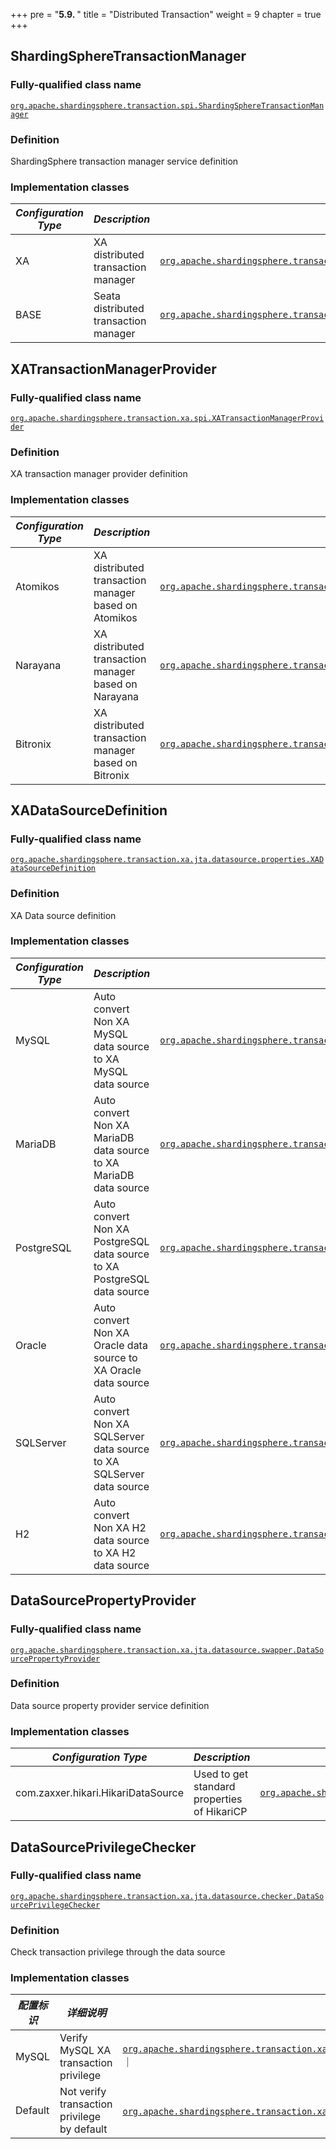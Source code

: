 +++
pre = "<b>5.9. </b>"
title = "Distributed Transaction"
weight = 9
chapter = true
+++

## ShardingSphereTransactionManager

### Fully-qualified class name

[`org.apache.shardingsphere.transaction.spi.ShardingSphereTransactionManager`](https://github.com/apache/shardingsphere/blob/master/kernel/transaction/api/src/main/java/org/apache/shardingsphere/transaction/spi/ShardingSphereTransactionManager.java)

### Definition

ShardingSphere transaction manager service definition

### Implementation classes

| *Configuration Type* | *Description*                         | *Fully-qualified class name*                                                                                                                                                                                                                                                                               |
|----------------------|---------------------------------------|------------------------------------------------------------------------------------------------------------------------------------------------------------------------------------------------------------------------------------------------------------------------------------------------------------|
| XA                   | XA distributed transaction manager    | [`org.apache.shardingsphere.transaction.xa.XAShardingSphereTransactionManager`](https://github.com/apache/shardingsphere/blob/master/kernel/transaction/type/xa/core/src/main/java/org/apache/shardingsphere/transaction/xa/XAShardingSphereTransactionManager.java)                                       |
| BASE                 | Seata distributed transaction manager | [`org.apache.shardingsphere.transaction.base.seata.at.SeataATShardingSphereTransactionManager`](https://github.com/apache/shardingsphere/blob/master/kernel/transaction/type/base/seata-at/src/main/java/org/apache/shardingsphere/transaction/base/seata/at/SeataATShardingSphereTransactionManager.java) |

## XATransactionManagerProvider

### Fully-qualified class name

[`org.apache.shardingsphere.transaction.xa.spi.XATransactionManagerProvider`](https://github.com/apache/shardingsphere/blob/master/kernel/transaction/type/xa/spi/src/main/java/org/apache/shardingsphere/transaction/xa/spi/XATransactionManagerProvider.java)

### Definition

XA transaction manager provider definition

### Implementation classes

| *Configuration Type* | *Description*                                        | *Fully-qualified class name*                                                                                                                                                                                                                                                                                            |
|----------------------|------------------------------------------------------|-------------------------------------------------------------------------------------------------------------------------------------------------------------------------------------------------------------------------------------------------------------------------------------------------------------------------|
| Atomikos             | XA distributed transaction manager based on Atomikos | [`org.apache.shardingsphere.transaction.xa.atomikos.manager.AtomikosTransactionManagerProvider`](https://github.com/apache/shardingsphere/blob/master/kernel/transaction/type/xa/provider/atomikos/src/main/java/org/apache/shardingsphere/transaction/xa/atomikos/manager/AtomikosTransactionManagerProvider.java)     |
| Narayana             | XA distributed transaction manager based on Narayana | [`org.apache.shardingsphere.transaction.xa.narayana.manager.NarayanaXATransactionManagerProvider`](https://github.com/apache/shardingsphere/blob/master/kernel/transaction/type/xa/provider/narayana/src/main/java/org/apache/shardingsphere/transaction/xa/narayana/manager/NarayanaXATransactionManagerProvider.java) |
| Bitronix             | XA distributed transaction manager based on Bitronix | [`org.apache.shardingsphere.transaction.xa.bitronix.manager.BitronixXATransactionManagerProvider`](https://github.com/apache/shardingsphere/blob/master/kernel/transaction/type/xa/provider/bitronix/src/main/java/org/apache/shardingsphere/transaction/xa/bitronix/manager/BitronixXATransactionManagerProvider.java) |

## XADataSourceDefinition

### Fully-qualified class name

[`org.apache.shardingsphere.transaction.xa.jta.datasource.properties.XADataSourceDefinition`](https://github.com/apache/shardingsphere/blob/master/kernel/transaction/type/xa/core/src/main/java/org/apache/shardingsphere/transaction/xa/jta/datasource/properties/XADataSourceDefinition.java)

### Definition

XA Data source definition

### Implementation classes

| *Configuration Type* | *Description*                                                           | *Fully-qualified class name*                                                                                                                                                                                                                                                                                                         |
|----------------------|-------------------------------------------------------------------------|--------------------------------------------------------------------------------------------------------------------------------------------------------------------------------------------------------------------------------------------------------------------------------------------------------------------------------------|
| MySQL                | Auto convert Non XA MySQL data source to XA MySQL data source           | [`org.apache.shardingsphere.transaction.xa.jta.datasource.properties.dialect.MySQLXADataSourceDefinition`](https://github.com/apache/shardingsphere/blob/master/kernel/transaction/type/xa/core/src/main/java/org/apache/shardingsphere/transaction/xa/jta/datasource/properties/dialect/MySQLXADataSourceDefinition.java)           |
| MariaDB              | Auto convert Non XA MariaDB data source to XA MariaDB data source       | [`org.apache.shardingsphere.transaction.xa.jta.datasource.properties.dialect.MariaDBXADataSourceDefinition`](https://github.com/apache/shardingsphere/blob/master/kernel/transaction/type/xa/core/src/main/java/org/apache/shardingsphere/transaction/xa/jta/datasource/properties/dialect/MariaDBXADataSourceDefinition.java)       |
| PostgreSQL           | Auto convert Non XA PostgreSQL data source to XA PostgreSQL data source | [`org.apache.shardingsphere.transaction.xa.jta.datasource.properties.dialect.PostgreSQLXADataSourceDefinition`](https://github.com/apache/shardingsphere/blob/master/kernel/transaction/type/xa/core/src/main/java/org/apache/shardingsphere/transaction/xa/jta/datasource/properties/dialect/PostgreSQLXADataSourceDefinition.java) |
| Oracle               | Auto convert Non XA Oracle data source to XA Oracle data source         | [`org.apache.shardingsphere.transaction.xa.jta.datasource.properties.dialect.OracleXADataSourceDefinition`](https://github.com/apache/shardingsphere/blob/master/kernel/transaction/type/xa/core/src/main/java/org/apache/shardingsphere/transaction/xa/jta/datasource/properties/dialect/OracleXADataSourceDefinition.java)         |
| SQLServer            | Auto convert Non XA SQLServer data source to XA SQLServer data source   | [`org.apache.shardingsphere.transaction.xa.jta.datasource.properties.dialect.SQLServerXADataSourceDefinition`](https://github.com/apache/shardingsphere/blob/master/kernel/transaction/type/xa/core/src/main/java/org/apache/shardingsphere/transaction/xa/jta/datasource/properties/dialect/SQLServerXADataSourceDefinition.java)   |
| H2                   | Auto convert Non XA H2 data source to XA H2 data source                 | [`org.apache.shardingsphere.transaction.xa.jta.datasource.properties.dialect.H2XADataSourceDefinition`](https://github.com/apache/shardingsphere/blob/master/kernel/transaction/type/xa/core/src/main/java/org/apache/shardingsphere/transaction/xa/jta/datasource/properties/dialect/H2XADataSourceDefinition.java)                 |

## DataSourcePropertyProvider

### Fully-qualified class name

[`org.apache.shardingsphere.transaction.xa.jta.datasource.swapper.DataSourcePropertyProvider`](https://github.com/apache/shardingsphere/blob/master/kernel/transaction/type/xa/core/src/main/java/org/apache/shardingsphere/transaction/xa/jta/datasource/swapper/DataSourcePropertyProvider.java)

### Definition

Data source property provider service definition

### Implementation classes

| *Configuration Type*               | *Description*                               | *Fully-qualified class name*                                                                                                                                                                                                                                                                             |
|------------------------------------|---------------------------------------------|----------------------------------------------------------------------------------------------------------------------------------------------------------------------------------------------------------------------------------------------------------------------------------------------------------|
| com.zaxxer.hikari.HikariDataSource | Used to get standard properties of HikariCP | [`org.apache.shardingsphere.transaction.xa.jta.datasource.swapper.impl.HikariCPPropertyProvider`](https://github.com/apache/shardingsphere/blob/master/kernel/transaction/type/xa/core/src/main/java/org/apache/shardingsphere/transaction/xa/jta/datasource/swapper/impl/HikariCPPropertyProvider.java) |

## DataSourcePrivilegeChecker

### Fully-qualified class name

[`org.apache.shardingsphere.transaction.xa.jta.datasource.checker.DataSourcePrivilegeChecker`](https://github.com/apache/shardingsphere/blob/master/kernel/transaction/type/xa/core/src/main/java/org/apache/shardingsphere/transaction/xa/jta/datasource/checker/DataSourcePrivilegeChecker.java)

### Definition

Check transaction privilege through the data source

### Implementation classes

| *配置标识*  | *详细说明*                                | *全限定类名*                                                                                                                                                                                                                                                                                                                        |
|---------|---------------------------------------|--------------------------------------------------------------------------------------------------------------------------------------------------------------------------------------------------------------------------------------------------------------------------------------------------------------------------------|
| MySQL   | Verify MySQL XA transaction privilege | [`org.apache.shardingsphere.transaction.xa.jta.datasource.checker.dialect.MySQLDataSourcePrivilegeChecker`](https://github.com/apache/shardingsphere/blob/master/kernel/transaction/type/xa/core/src/main/java/org/apache/shardingsphere/transaction/xa/jta/datasource/checker/dialect/MySQLDataSourcePrivilegeChecker.java) ｜ |
| Default | Not verify transaction privilege by default    | [`org.apache.shardingsphere.transaction.xa.jta.datasource.checker.DefaultDataSourcePrivilegeChecker`](https://github.com/apache/shardingsphere/blob/master/kernel/transaction/type/xa/core/src/main/java/org/apache/shardingsphere/transaction/xa/jta/datasource/checker/DefaultDataSourcePrivilegeChecker.java)｜ |
